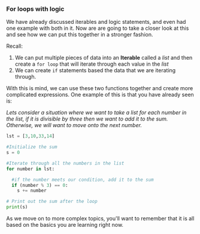 ### For loops with logic
We have already discussed iterables and logic statements, and even had one example with both in it. Now are are going to take a closer look at this and see how we can put this together in a stronger fashion.

Recall:
1. We can put multiple pieces of data into an **Iterable** called a _list_ and then create a `for loop` that will iterate through each value in the _list_
2. We can create `if` statements based the data that we are iterating through.

With this is mind, we can use these two functions together and create more complicated expressions. One example of this is that you have already seen is:

 _Lets consider a situation where we want to take a list for each number in the list, if it is divisible by three then we want to add it to the sum.  Otherwise, we will want to move onto the next number._

```Python
lst = [3,10,33,14]

#Initialize the sum
s = 0

#Iterate through all the numbers in the list
for number in lst:

  #if the number meets our condition, add it to the sum
  if (number % 3) == 0:
    s += number

# Print out the sum after the loop
print(s)
```

As we move on to more complex topics, you'll want to remember that it is all based on the basics you are learning right now.
